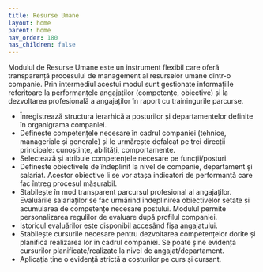 ```yaml
---
title: Resurse Umane
layout: home
parent: home
nav_order: 180
has_children: false
---
```

Modulul de Resurse Umane este un instrument flexibil care oferă transparență procesului de management al resurselor umane dintr-o companie. Prin intermediul acestui modul sunt gestionate informațiile referitoare la performanțele angajaților (competențe, obiective) și la dezvoltarea profesională a angajaților în raport cu trainingurile parcurse.

- Înregistrează structura ierarhică a posturilor și departamentelor definite în organigrama companiei.
- Definește competențele necesare în cadrul companiei (tehnice, manageriale și generale) și le urmărește defalcat pe trei direcții principale: cunoștințe, abilități, comportamente.
- Selectează și atribuie competențele necesare pe funcții/posturi.
- Definește obiectivele de îndeplinit la nivel de companie, departament și salariat. Acestor obiective li se vor atașa indicatori de performanță care fac întreg procesul măsurabil.
- Stabilește în mod transparent parcursul profesional al angajaților. Evaluările salariaților se fac urmărind îndeplinirea obiectivelor setate și acumularea de competențe necesare postului. Modulul permite personalizarea regulilor de evaluare după profilul companiei.
- Istoricul evaluărilor este disponibil accesând fișa angajatului.
- Stabilește cursurile necesare pentru dezvoltarea competențelor dorite și planifică realizarea lor în cadrul companiei. Se poate șine evidența cursurilor planificate/realizate la nivel de angajat/departament.
- Aplicația ține o evidență strictă a costurilor pe curs și cursant.
